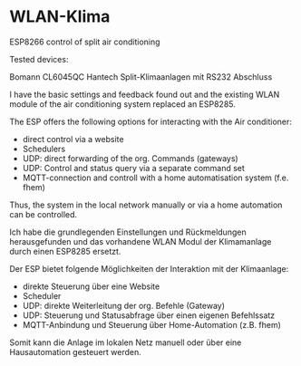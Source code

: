 # WLAN-Klima
ESP8266  control of split air conditioning

Tested devices:

Bomann CL6045QC
Hantech Split-Klimaanlagen mit RS232 Abschluss

I have the basic settings and feedback
found out and the existing WLAN module of the air conditioning system
replaced an ESP8285.

The ESP offers the following options for interacting with the
Air conditioner:
- direct control via a website
- Schedulers
- UDP: direct forwarding of the org. Commands (gateways)
- UDP: Control and status query via a separate command set
- MQTT-connection and controll with a home automatisation system (f.e. fhem)

Thus, the system in the local network manually or via a
home automation can be controlled.

Ich habe die grundlegenden Einstellungen und Rückmeldungen 
herausgefunden und das vorhandene WLAN Modul der Klimamanlage durch 
einen ESP8285 ersetzt.

Der ESP bietet folgende Möglichkeiten der Interaktion mit der 
Klimaanlage:
- direkte Steuerung über eine Website
- Scheduler
- UDP: direkte Weiterleitung der org. Befehle (Gateway)
- UDP: Steuerung und Statusabfrage über einen eigenen Befehlssatz
- MQTT-Anbindung und Steuerung über Home-Automation (z.B. fhem)
  
Somit kann die Anlage im lokalen Netz manuell oder über eine 
Hausautomation gesteuert werden.

